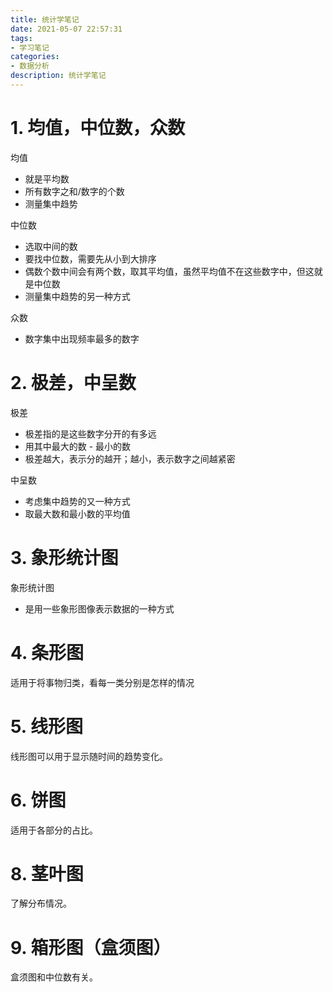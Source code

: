 ```yaml
---
title: 统计学笔记
date: 2021-05-07 22:57:31
tags:
- 学习笔记
categories:
- 数据分析
description: 统计学笔记
---
```


# 1. 均值，中位数，众数

均值

- 就是平均数
- 所有数字之和/数字的个数
- 测量集中趋势

中位数

- 选取中间的数
- 要找中位数，需要先从小到大排序
- 偶数个数中间会有两个数，取其平均值，虽然平均值不在这些数字中，但这就是中位数
- 测量集中趋势的另一种方式

众数

- 数字集中出现频率最多的数字

# 2. 极差，中呈数

极差

- 极差指的是这些数字分开的有多远
- 用其中最大的数 - 最小的数
- 极差越大，表示分的越开；越小，表示数字之间越紧密

中呈数

- 考虑集中趋势的又一种方式
- 取最大数和最小数的平均值

# 3. 象形统计图

象形统计图

- 是用一些象形图像表示数据的一种方式

# 4. 条形图

适用于将事物归类，看每一类分别是怎样的情况

# 5. 线形图

线形图可以用于显示随时间的趋势变化。

# 6. 饼图

适用于各部分的占比。

# 8. 茎叶图

了解分布情况。

# 9. 箱形图（盒须图）

盒须图和中位数有关。